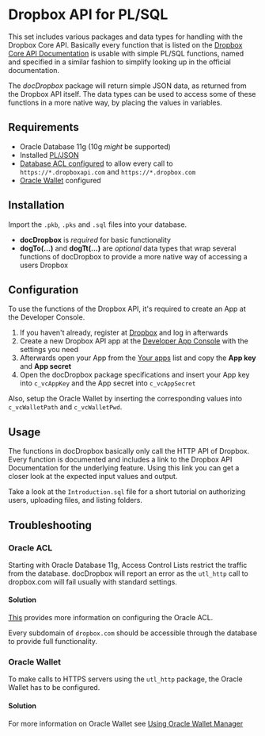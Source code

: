 Dropbox API for PL/SQL
==================

This set includes various packages and data types for handling with the Dropbox Core API. Basically every function that is listed on the [Dropbox Core API Documentation](https://www.dropbox.com/developers/core/docs#thumbnails) is usable with simple PL/SQL functions, named and specified in a similar fashion to simplify looking up in the official documentation. 

The *docDropbox* package will return simple JSON data, as returned from the Dropbox API itself. The data types can be used to access some of these functions in a more native way, by placing the values in variables. 

## Requirements

- Oracle Database 11g (10g *might* be supported)
- Installed [PL/JSON](https://github.com/pljson/pljson)
- [Database ACL configured](http://docs.oracle.com/cd/B28359_01/appdev.111/b28419/d_networkacl_adm.htm#CHDJFJFF) to allow every call to `https://*.dropboxapi.com` and `https://*.dropbox.com`
- [Oracle Wallet](http://docs.oracle.com/cd/B10501_01/network.920/a96573/asowalet.htm) configured

## Installation
  
Import the `.pkb`, `.pks` and `.sql` files into your database.
 
- **docDropbox** is *required* for basic functionality
- **dogTo(...)** and **dogTt(...)** are *optional* data types that wrap several functions of docDropbox to provide a more native way of accessing a users Dropbox

## Configuration

To use the functions of the Dropbox API, it's required to create an App at the Developer Console. 

1. If you haven't already, register at [Dropbox](www.dropbox.com) and log in afterwards
2. Create a new Dropbox API app at the [Developer App Console](https://www.dropbox.com/developers/apps/create) with the settings you need 
3. Afterwards open your App from the [Your apps](https://www.dropbox.com/developers/apps) list and copy the **App key** and **App secret**
4. Open the docDropbox package specifications and insert your App key into `c_vcAppKey` and the App secret into `c_vcAppSecret`

Also, setup the Oracle Wallet by inserting the corresponding values into `c_vcWalletPath` and `c_vcWalletPwd`. 

## Usage

The functions in docDropbox basically only call the HTTP API of Dropbox. Every function is documented and includes a link to the Dropbox API Documentation for the underlying feature. Using this link you can get a closer look at the expected input values and output. 

Take a look at the `Introduction.sql` file for a short tutorial on authorizing users, uploading files, and listing folders. 

## Troubleshooting

### Oracle ACL
Starting with Oracle Database 11g, Access Control Lists restrict the traffic from the database. docDropbox will report an error as the `utl_http` call to dropbox.com will fail usually with standard settings.
#### Solution
[This](http://docs.oracle.com/cd/B28359_01/appdev.111/b28419/d_networkacl_adm.htm#CHDJFJFF) provides more information on configuring the Oracle ACL.

Every subdomain of `dropbox.com` should be accessible through the database to provide full functionality. 

### Oracle Wallet
To make calls to HTTPS servers using the `utl_http` package, the Oracle Wallet has to be configured.

#### Solution

For more information on Oracle Wallet see [Using Oracle Wallet Manager](http://docs.oracle.com/cd/B10501_01/network.920/a96573/asowalet.htm)

